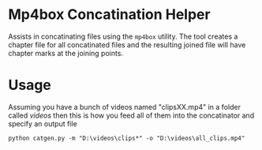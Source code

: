 # Mp4box Concatination Helper

Assists in concatinating files using the `mp4box` utility. 
The tool creates a chapter file for all concatinated files and the resulting joined file will have chapter marks at the joining points.

# Usage
Assuming you have a bunch of videos named "clipsXX.mp4" in a folder called _videos_ then this is how you feed all of them into the concatinator and specify an output file

```
python catgen.py -m "D:\videos\clips*" -o "D:\videos\all_clips.mp4"
```


